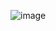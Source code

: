 ![image](https://github.com/nguyenthihang123/NGUYEN-THI-HANG/assets/165746021/8b6a12da-35aa-407d-a892-667fbf28b7ba)
